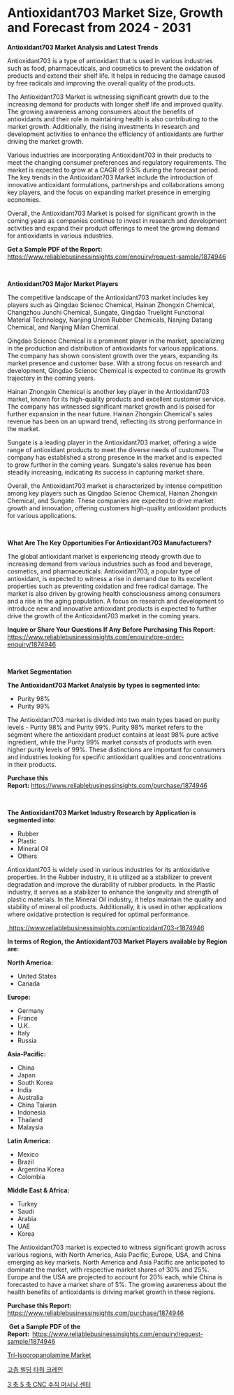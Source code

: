 <p><h1>Antioxidant703 Market Size, Growth and Forecast from 2024 - 2031</h1></p><p><strong>Antioxidant703 Market Analysis and Latest Trends</strong></p>
<p><p>Antioxidant703 is a type of antioxidant that is used in various industries such as food, pharmaceuticals, and cosmetics to prevent the oxidation of products and extend their shelf life. It helps in reducing the damage caused by free radicals and improving the overall quality of the products.</p><p>The Antioxidant703 Market is witnessing significant growth due to the increasing demand for products with longer shelf life and improved quality. The growing awareness among consumers about the benefits of antioxidants and their role in maintaining health is also contributing to the market growth. Additionally, the rising investments in research and development activities to enhance the efficiency of antioxidants are further driving the market growth.</p><p>Various industries are incorporating Antioxidant703 in their products to meet the changing consumer preferences and regulatory requirements. The market is expected to grow at a CAGR of 9.5% during the forecast period. The key trends in the Antioxidant703 Market include the introduction of innovative antioxidant formulations, partnerships and collaborations among key players, and the focus on expanding market presence in emerging economies.</p><p>Overall, the Antioxidant703 Market is poised for significant growth in the coming years as companies continue to invest in research and development activities and expand their product offerings to meet the growing demand for antioxidants in various industries.</p></p>
<p><strong>Get a Sample PDF of the Report:&nbsp;</strong> <a href="https://www.reliablebusinessinsights.com/enquiry/request-sample/1874946">https://www.reliablebusinessinsights.com/enquiry/request-sample/1874946</a></p>
<p>&nbsp;</p>
<p><strong>Antioxidant703 Major Market Players</strong></p>
<p><p>The competitive landscape of the Antioxidant703 market includes key players such as Qingdao Scienoc Chemical, Hainan Zhongxin Chemical, Changzhou Junchi Chemical, Sungate, Qingdao Truelight Functional Material Technology, Nanjing Union Rubber Chemicals, Nanjing Datang Chemical, and Nanjing Milan Chemical. </p><p>Qingdao Scienoc Chemical is a prominent player in the market, specializing in the production and distribution of antioxidants for various applications. The company has shown consistent growth over the years, expanding its market presence and customer base. With a strong focus on research and development, Qingdao Scienoc Chemical is expected to continue its growth trajectory in the coming years.</p><p>Hainan Zhongxin Chemical is another key player in the Antioxidant703 market, known for its high-quality products and excellent customer service. The company has witnessed significant market growth and is poised for further expansion in the near future. Hainan Zhongxin Chemical's sales revenue has been on an upward trend, reflecting its strong performance in the market.</p><p>Sungate is a leading player in the Antioxidant703 market, offering a wide range of antioxidant products to meet the diverse needs of customers. The company has established a strong presence in the market and is expected to grow further in the coming years. Sungate's sales revenue has been steadily increasing, indicating its success in capturing market share.</p><p>Overall, the Antioxidant703 market is characterized by intense competition among key players such as Qingdao Scienoc Chemical, Hainan Zhongxin Chemical, and Sungate. These companies are expected to drive market growth and innovation, offering customers high-quality antioxidant products for various applications.</p></p>
<p>&nbsp;</p>
<p><strong>What Are The Key Opportunities For Antioxidant703 Manufacturers?</strong></p>
<p><p>The global antioxidant market is experiencing steady growth due to increasing demand from various industries such as food and beverage, cosmetics, and pharmaceuticals. Antioxidant703, a popular type of antioxidant, is expected to witness a rise in demand due to its excellent properties such as preventing oxidation and free radical damage. The market is also driven by growing health consciousness among consumers and a rise in the aging population. A focus on research and development to introduce new and innovative antioxidant products is expected to further drive the growth of the Antioxidant703 market in the coming years.</p></p>
<p><strong>Inquire or Share Your Questions If Any Before Purchasing This Report:</strong> <a href="https://www.reliablebusinessinsights.com/enquiry/pre-order-enquiry/1874946">https://www.reliablebusinessinsights.com/enquiry/pre-order-enquiry/1874946</a></p>
<p>&nbsp;</p>
<p><strong>Market Segmentation</strong></p>
<p><strong>The Antioxidant703 Market Analysis by types is segmented into:</strong></p>
<p><ul><li>Purity 98%</li><li>Purity 99%</li></ul></p>
<p><p>The Antioxidant703 market is divided into two main types based on purity levels - Purity 98% and Purity 99%. Purity 98% market refers to the segment where the antioxidant product contains at least 98% pure active ingredient, while the Purity 99% market consists of products with even higher purity levels of 99%. These distinctions are important for consumers and industries looking for specific antioxidant qualities and concentrations in their products.</p></p>
<p><strong>Purchase this Report:&nbsp;</strong><a href="https://www.reliablebusinessinsights.com/purchase/1874946">https://www.reliablebusinessinsights.com/purchase/1874946</a></p>
<p>&nbsp;</p>
<p><strong>The Antioxidant703 Market Industry Research by Application is segmented into:</strong></p>
<p><ul><li>Rubber</li><li>Plastic</li><li>Mineral Oil</li><li>Others</li></ul></p>
<p><p>Antioxidant703 is widely used in various industries for its antioxidative properties. In the Rubber industry, it is utilized as a stabilizer to prevent degradation and improve the durability of rubber products. In the Plastic industry, it serves as a stabilizer to enhance the longevity and strength of plastic materials. In the Mineral Oil industry, it helps maintain the quality and stability of mineral oil products. Additionally, it is used in other applications where oxidative protection is required for optimal performance.</p></p>
<p><a href="https://www.reliablebusinessinsights.com/antioxidant703-r1874946">&nbsp;https://www.reliablebusinessinsights.com/antioxidant703-r1874946</a></p>
<p><strong>In terms of Region, the Antioxidant703 Market Players available by Region are:</strong></p>
<p>
    <p> <strong> North America: </strong>
        <ul>
            <li>United States</li>
            <li>Canada</li>
        </ul>
        </p> 
    <p> <strong> Europe: </strong>
        <ul>
            <li>Germany</li>
            <li>France</li>
            <li>U.K.</li>
            <li>Italy</li>
            <li>Russia</li>
        </ul>
        </p> 
    <p> <strong> Asia-Pacific: </strong>
        <ul>
            <li>China</li>
            <li>Japan</li>
            <li>South Korea</li>
            <li>India</li>
            <li>Australia</li>
            <li>China Taiwan</li>
            <li>Indonesia</li>
            <li>Thailand</li>
            <li>Malaysia</li>
        </ul>
        </p> 
    <p> <strong> Latin America: </strong>
        <ul>
            <li>Mexico</li>
            <li>Brazil</li>
            <li>Argentina Korea</li>
            <li>Colombia</li>
        </ul>
        </p> 
    <p> <strong> Middle East & Africa: </strong>
        <ul>
            <li>Turkey</li>
            <li>Saudi</li>
            <li>Arabia</li>
            <li>UAE</li>
            <li>Korea</li>
        </ul>
    </p>
    </p>
<p><p>The Antioxidant703 market is expected to witness significant growth across various regions, with North America, Asia Pacific, Europe, USA, and China emerging as key markets. North America and Asia Pacific are anticipated to dominate the market, with respective market shares of 30% and 25%. Europe and the USA are projected to account for 20% each, while China is forecasted to have a market share of 5%. The growing awareness about the health benefits of antioxidants is driving market growth in these regions.</p></p>
<p><strong>Purchase this Report: </strong><a href="https://www.reliablebusinessinsights.com/purchase/1874946">https://www.reliablebusinessinsights.com/purchase/1874946</a></p>
<p>&nbsp;<strong>Get a Sample PDF of the Report:&nbsp;&nbsp;</strong><a href="https://www.reliablebusinessinsights.com/enquiry/request-sample/1874946">https://www.reliablebusinessinsights.com/enquiry/request-sample/1874946</a></p>
<p><strong></strong></p>
<p><p><a href="https://github.com/moyahfrancoestellec51j635wcx/Market-Research-Report-List-3/blob/main/tri-isopropanolamine-market.md">Tri-Isopropanolamine Market</a></p><p><a href="https://medium.com/@daveblock56/%EA%B3%A0%EC%B8%B5-%EA%B1%B4%EB%AC%BC-%ED%83%80%EC%9B%8C-%ED%81%AC%EB%A0%88%EC%9D%B8-%EC%8B%9C%EC%9E%A5-%EC%A0%90%EC%9C%A0%EC%9C%A8-%ED%81%AC%EA%B8%B0-%ED%8A%B8%EB%A0%8C%EB%93%9C-%EC%82%B0%EC%97%85-%EB%B6%84%EC%84%9D-%EB%B3%B4%EA%B3%A0%EC%84%9C-%EC%9D%91%EC%9A%A9-%ED%94%84%EB%A1%9C%EA%B7%B8%EB%9E%A8-%EC%98%A4%ED%94%BC%EC%8A%A4-%EB%B9%8C%EB%94%A9-%EC%87%BC%ED%95%91%EB%AA%B0-%EC%A3%BC%EA%B1%B0-%EC%A7%80%EC%97%AD-%EA%B3%B5%ED%95%AD-%EA%B8%B0%ED%83%80-%EB%B3%84-%EC%9C%A0%ED%98%95%EB%B3%84-%EC%85%80%ED%94%84-%EC%9D%B4%EB%A0%89%ED%8C%85-%ED%83%80%EC%9B%8C-%ED%81%AC%EB%A0%88%EC%9D%B8-4a17c7fca0ad">고층 빌딩 타워 크레인</a></p><p><a href="https://medium.com/@caseysheehand5/%EA%B8%80%EB%A1%9C%EB%B2%8C-3%EC%B6%95-5%EC%B6%95-cnc-%EC%88%98%EC%A7%81-%EA%B0%80%EA%B3%B5-%EC%84%BC%ED%84%B0-%EC%82%B0%EC%97%85-%EC%9C%A0%ED%98%95-%EC%9D%91%EC%9A%A9-%EC%8B%9C%EC%9E%A5-%EC%B0%B8%EA%B0%80%EC%9E%90-%EC%A7%80%EC%97%AD-%EC%84%B1%EC%9E%A5-%EB%B6%84%EC%84%9D-%EB%B0%8F-%EB%AF%B8%EB%9E%98-%EC%8B%9C%EB%82%98%EB%A6%AC%EC%98%A4-2024-2031-63675828c790">3 축 5 축 CNC 수직 머시닝 센터</a></p></p>